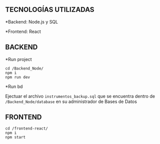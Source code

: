 ##  TECNOLOGÍAS UTILIZADAS
*Backend: Node.js y SQL

*Frontend: React

##  BACKEND
*Run project

```
cd /Backend_Node/
npm i
npm run dev
```

*Run bd

Ejectuar el archivo `instrumentos_backup.sql` que se encuentra dentro de `/Backend_Node/database` en su administrador de Bases de Datos


##  FRONTEND
```
cd /frontend-react/
npm i
npm start
```
